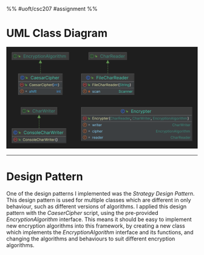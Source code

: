 %% #uoft/csc207 #assignment %% 


# UML Class Diagram
![Pasted image 20231125214945](Pasted%20image%2020231125214945.png)


---
# Design Pattern
One of the design patterns I implemented was the *Strategy Design Pattern*. This design pattern is used for multiple classes which are different in only behaviour, such as different versions of algorithms. I applied this design pattern with the *CaeserCipher* script, using the pre-provided *EncryptionAlgorithm* interface. This means it should be easy to implement new encryption algorithms into this framework, by creating a new class which implements the *EncryptionAlgorithm* interface and its functions, and changing the algorithms and behaviours to suit different encryption algorithms.